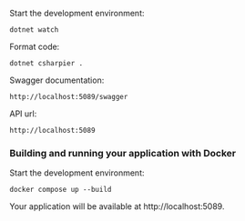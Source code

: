 Start the development environment:

`dotnet watch`

Format code:

`dotnet csharpier .`

Swagger documentation:

`http://localhost:5089/swagger`

API url:

`http://localhost:5089`

### Building and running your application with Docker

Start the development environment:

`docker compose up --build`

Your application will be available at http://localhost:5089.
